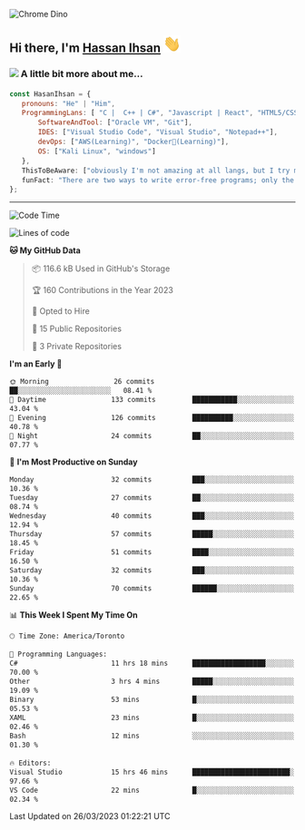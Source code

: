  <!--
**HasanIhsan/HasanIhsan** is a ✨ _special_ ✨ repository because its `README.md` (this file) appears on your GitHub profile.
-->

![Chrome Dino](https://mir-s3-cdn-cf.behance.net/project_modules/max_1200/4ff07986208593.5d9a654e92f36.gif)


<h2 align="left">Hi there, I'm <a href="https://www.linkedin.com/in/hassan-ihsan-045b11231/" target="_blank" rel="noopener noreferrer">Hassan Ihsan</a> <img src="https://raw.githubusercontent.com/ABSphreak/ABSphreak/master/gifs/Hi.gif" height="30" />
 
 
 ### <img src="https://media.giphy.com/media/VgCDAzcKvsR6OM0uWg/giphy.gif" width="50"> A little bit more about me...  
 
 ```javascript
const HasanIhsan = {
    pronouns: "He" | "Him",
    ProgrammingLans: [ "C |  C++ | C#", "Javascript | React", "HTML5/CSS", "JSON", "Java"],
        SoftwareAndTool: ["Oracle VM", "Git"],
        IDES: ["Visual Studio Code", "Visual Studio", "Notepad++"],
        devOps: ["AWS(Learning)", "Docker🐳(Learning)"], 
        OS: ["Kali Linux", "windows"]
    },
    ThisToBeAware: ["obviously I'm not amazing at all langs, but I try my best not to go rusty"], 
    funFact: "There are two ways to write error-free programs; only the third one works"
};
```
 
 --- 

<!--START_SECTION:waka-->
![Code Time](http://img.shields.io/badge/Code%20Time-143%20hrs%2032%20mins-blue)

![Lines of code](https://img.shields.io/badge/From%20Hello%20World%20I%27ve%20Written-363.9%20thousand%20lines%20of%20code-blue)

**🐱 My GitHub Data** 

> 📦 116.6 kB Used in GitHub's Storage 
 > 
> 🏆 160 Contributions in the Year 2023
 > 
> 💼 Opted to Hire
 > 
> 📜 15 Public Repositories 
 > 
> 🔑 3 Private Repositories 
 > 
**I'm an Early 🐤** 

```text
🌞 Morning                26 commits          ██░░░░░░░░░░░░░░░░░░░░░░░   08.41 % 
🌆 Daytime                133 commits         ███████████░░░░░░░░░░░░░░   43.04 % 
🌃 Evening                126 commits         ██████████░░░░░░░░░░░░░░░   40.78 % 
🌙 Night                  24 commits          ██░░░░░░░░░░░░░░░░░░░░░░░   07.77 % 
```
📅 **I'm Most Productive on Sunday** 

```text
Monday                   32 commits          ███░░░░░░░░░░░░░░░░░░░░░░   10.36 % 
Tuesday                  27 commits          ██░░░░░░░░░░░░░░░░░░░░░░░   08.74 % 
Wednesday                40 commits          ███░░░░░░░░░░░░░░░░░░░░░░   12.94 % 
Thursday                 57 commits          █████░░░░░░░░░░░░░░░░░░░░   18.45 % 
Friday                   51 commits          ████░░░░░░░░░░░░░░░░░░░░░   16.50 % 
Saturday                 32 commits          ███░░░░░░░░░░░░░░░░░░░░░░   10.36 % 
Sunday                   70 commits          ██████░░░░░░░░░░░░░░░░░░░   22.65 % 
```


📊 **This Week I Spent My Time On** 

```text
🕑︎ Time Zone: America/Toronto

💬 Programming Languages: 
C#                       11 hrs 18 mins      ██████████████████░░░░░░░   70.00 % 
Other                    3 hrs 4 mins        █████░░░░░░░░░░░░░░░░░░░░   19.09 % 
Binary                   53 mins             █░░░░░░░░░░░░░░░░░░░░░░░░   05.53 % 
XAML                     23 mins             █░░░░░░░░░░░░░░░░░░░░░░░░   02.46 % 
Bash                     12 mins             ░░░░░░░░░░░░░░░░░░░░░░░░░   01.30 % 

🔥 Editors: 
Visual Studio            15 hrs 46 mins      ████████████████████████░   97.66 % 
VS Code                  22 mins             █░░░░░░░░░░░░░░░░░░░░░░░░   02.34 % 
```


 Last Updated on 26/03/2023 01:22:21 UTC
<!--END_SECTION:waka-->
 
 
